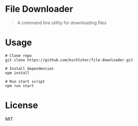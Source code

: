 # File Downloader

> A command line utility for downloading files

# Usage

```
# Clone repo
git clone https://github.com/kschluter/file-downloader.git

# Install dependencies
npm install

# Run start script
npm run start
```

# License
MIT
